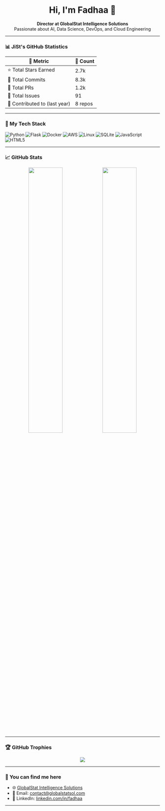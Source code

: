 <h1 align="center">Hi, I'm Fadhaa 👋</h1>

<p align="center">
  <b>Director at GlobalStat Intelligence Solutions</b><br>
  Passionate about AI, Data Science, DevOps, and Cloud Engineering
</p>

---

### 📊 JiSt's GitHub Statistics

| 📌 Metric | 🔢 Count |
|----------|----------|
| ⭐ Total Stars Earned | 2.7k |
| 🔁 Total Commits | 8.3k |
| 🔧 Total PRs | 1.2k |
| 🐞 Total Issues | 91 |
| 📂 Contributed to (last year) | 8 repos |

---

### 🧰 My Tech Stack

![Python](https://img.shields.io/badge/-Python-3776AB?logo=python&logoColor=white&style=flat)
![Flask](https://img.shields.io/badge/-Flask-000000?logo=flask&logoColor=white)
![Docker](https://img.shields.io/badge/-Docker-2496ED?logo=docker&logoColor=white)
![AWS](https://img.shields.io/badge/-AWS-232F3E?logo=amazon-aws&logoColor=white)
![Linux](https://img.shields.io/badge/-Linux-FCC624?logo=linux&logoColor=black)
![SQLite](https://img.shields.io/badge/-SQLite-003B57?logo=sqlite&logoColor=white)
![JavaScript](https://img.shields.io/badge/-JavaScript-F7DF1E?logo=javascript&logoColor=black)
![HTML5](https://img.shields.io/badge/-HTML5-E34F26?logo=html5&logoColor=white)

---

### 📈 GitHub Stats

<p align="center">
  <img src="https://github-readme-stats.vercel.app/api?username=Fadhaa&show_icons=true&theme=default" width="47%" />
  <img src="https://github-readme-stats.vercel.app/api/top-langs/?username=Fadhaa&layout=compact&theme=default" width="47%" />
</p>

---

### 🏆 GitHub Trophies

<p align="center">
  <img src="https://github-profile-trophy.vercel.app/?username=Fadhaa&theme=flat&column=6&no-frame=true&no-bg=true" />
</p>

---

### 📍 You can find me here

- 🌐 [GlobalStat Intelligence Solutions](https://globalstatsol.com)
- 📧 Email: [contact@globalstatsol.com](mailto:contact@globalstatsol.com)
- 💼 LinkedIn: [linkedin.com/in/fadhaa](https://linkedin.com/in/fadhaa)

---

